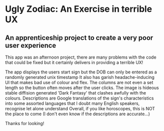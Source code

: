# Ugly Zodiac: An Exercise in terrible UX

## An apprenticeship project to create a very poor user experience

This app was an afternoon project, there are many problems with the code that could be fixed but it certainly delivers in providing a terrible UX!

The app displays the users start sign but the DOB can only be entered as a randomly generated unix timestamp
It also has garish headache-inducing UI that makes bad use of colour and flex. The columns are not even a set length so the button often moves after the user clicks.
The image is hideous stable diffision generated 'Dark Fantasy' that clashes awfully with the colours.
Descriptions are Google translations of the sign's characteristics into some assorted languages that I doubt many English speakers, recognise let alone understand
Overall, if you like horoscopes, this is NOT the place to come (I don't even know if the descriptions are accurate...)

Thanks for looking!
